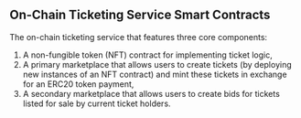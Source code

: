 ## On-Chain Ticketing Service Smart Contracts
The on-chain ticketing service that features three core components:
1. A non-fungible token (NFT) contract for implementing ticket logic,
2. A primary marketplace that allows users to create tickets (by deploying new instances of an NFT contract) and mint these tickets in exchange for an ERC20 token payment,
3. A secondary marketplace that allows users to create bids for tickets listed for sale by current ticket holders.
